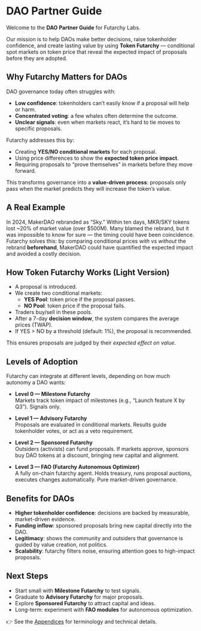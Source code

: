 # DAO Partner Guide

Welcome to the **DAO Partner Guide** for Futarchy Labs.

Our mission is to help DAOs make better decisions, raise tokenholder confidence, and create lasting value by using **Token Futarchy** — conditional spot markets on token price that reveal the expected impact of proposals before they are adopted.

## Why Futarchy Matters for DAOs

DAO governance today often struggles with:
- **Low confidence**: tokenholders can’t easily know if a proposal will help or harm.
- **Concentrated voting**: a few whales often determine the outcome.
- **Unclear signals**: even when markets react, it’s hard to tie moves to specific proposals.

Futarchy addresses this by:
- Creating **YES/NO conditional markets** for each proposal.
- Using price differences to show the **expected token price impact**.
- Requiring proposals to “prove themselves” in markets before they move forward.

This transforms governance into a **value-driven process**: proposals only pass when the market predicts they will increase the token’s value.

## A Real Example

In 2024, MakerDAO rebranded as “Sky.” Within ten days, MKR/SKY tokens lost ~20% of market value (over $500M). Many blamed the rebrand, but it was impossible to know for sure — the timing could have been coincidence. Futarchy solves this: by comparing conditional prices *with vs without* the rebrand **beforehand**, MakerDAO could have quantified the expected impact and avoided a costly decision.

## How Token Futarchy Works (Light Version)

- A proposal is introduced.
- We create two conditional markets:
  - **YES Pool**: token price if the proposal passes.
  - **NO Pool**: token price if the proposal fails.
- Traders buy/sell in these pools.
- After a 7-day **decision window**, the system compares the average prices (TWAP).
- If YES > NO by a threshold (default: 1%), the proposal is recommended.

This ensures proposals are judged by their *expected effect on value*.

## Levels of Adoption

Futarchy can integrate at different levels, depending on how much autonomy a DAO wants:

- **Level 0 — Milestone Futarchy**  
  Markets track token impact of milestones (e.g., “Launch feature X by Q3”). Signals only.

- **Level 1 — Advisory Futarchy**  
  Proposals are evaluated in conditional markets. Results guide tokenholder votes, or act as a veto requirement.

- **Level 2 — Sponsored Futarchy**  
  Outsiders (activists) can fund proposals. If markets approve, sponsors buy DAO tokens at a discount, bringing new capital and alignment.

- **Level 3 — FAO (Futarchy Autonomous Optimizer)**  
  A fully on-chain futarchy agent. Holds treasury, runs proposal auctions, executes changes automatically. Pure market-driven governance.

## Benefits for DAOs

- **Higher tokenholder confidence**: decisions are backed by measurable, market-driven evidence.
- **Funding inflow**: sponsored proposals bring new capital directly into the DAO.
- **Legitimacy**: shows the community and outsiders that governance is guided by value creation, not politics.
- **Scalability**: futarchy filters noise, ensuring attention goes to high-impact proposals.

## Next Steps

- Start small with **Milestone Futarchy** to test signals.
- Graduate to **Advisory Futarchy** for major proposals.
- Explore **Sponsored Futarchy** to attract capital and ideas.
- Long-term: experiment with **FAO modules** for autonomous optimization.

👉 See the [Appendices](../appendices/glossary.md) for terminology and technical details.

